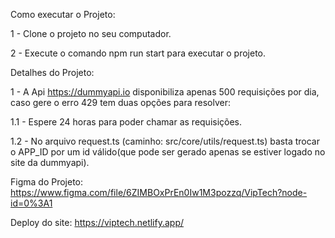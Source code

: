 Como executar o Projeto:

1 - Clone o projeto no seu computador.

2 - Execute o comando npm run start para executar o projeto.

Detalhes do Projeto:

1 - A Api https://dummyapi.io disponibiliza apenas 500 requisições por dia, caso gere o erro 429 tem duas opções para resolver:

1.1 - Espere 24 horas para poder chamar as requisições. 
  
1.2 - No arquivo request.ts (caminho: src/core/utils/request.ts) basta trocar o APP_ID por um id válido(que pode ser gerado apenas se estiver logado no site da dummyapi).
  
Figma do Projeto: https://www.figma.com/file/6ZIMBOxPrEn0Iw1M3pozzq/VipTech?node-id=0%3A1

Deploy do site: https://viptech.netlify.app/
